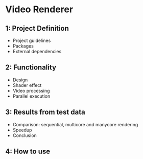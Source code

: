 # Video Renderer

## 1: Project Definition
- Project guidelines
- Packages
- External dependencies
## 2: Functionality
- Design
- Shader effect
- Video processing
- Parallel execution
## 3: Results from test data
- Comparison: sequential, multicore and manycore rendering
- Speedup
- Conclusion
## 4: How to use
